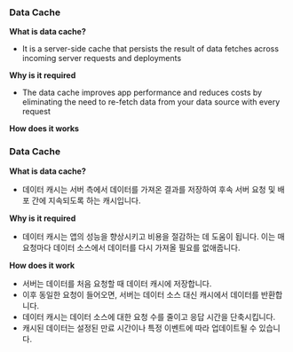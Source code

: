 ### Data Cache

**What is data cache?**

- It is a server-side cache that persists the result of data fetches across incoming server requests and deployments

**Why is it required**

- The data cache improves app performance and reduces costs by eliminating the need to re-fetch data from your data source with every request

**How does it works**

### Data Cache

**What is data cache?**

- 데이터 캐시는 서버 측에서 데이터를 가져온 결과를 저장하여 후속 서버 요청 및 배포 간에 지속되도록 하는 캐시입니다.

**Why is it required**

- 데이터 캐시는 앱의 성능을 향상시키고 비용을 절감하는 데 도움이 됩니다. 이는 매 요청마다 데이터 소스에서 데이터를 다시 가져올 필요를 없애줍니다.

**How does it work**

- 서버는 데이터를 처음 요청할 때 데이터 캐시에 저장합니다.
- 이후 동일한 요청이 들어오면, 서버는 데이터 소스 대신 캐시에서 데이터를 반환합니다.
- 데이터 캐시는 데이터 소스에 대한 요청 수를 줄이고 응답 시간을 단축시킵니다.
- 캐시된 데이터는 설정된 만료 시간이나 특정 이벤트에 따라 업데이트될 수 있습니다.
